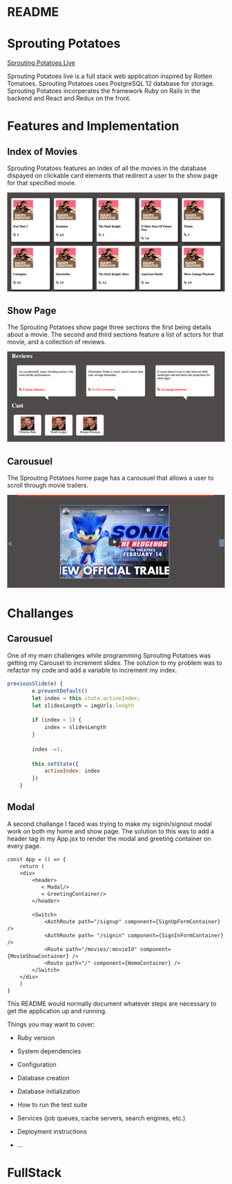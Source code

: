 # README

# Sprouting Potatoes 

[Sprouting Potatoes Live](https://sproutingpotatoes.herokuapp.com/#/)

Sprouting Potatoes live is a full stack web application inspired by Rotten Tomatoes. Sprouting Potatoes uses PostgreSQL 12 database for storage. Sprouting Potatoes incorperates the framework Ruby on Rails in the backend and React and Redux on the front. 


# Features and Implementation 

## Index of Movies 

Sprouting Potatoes features an index of all the movies in the database dispayed on clickable card elements that redirect a user to the show page for that specified movie. 

![Index](/app/assets/images/index.png) 


## Show Page 

The Sprouting Potatoes show page three sections the first being details about a movie. The second and third sections feature a list of actors for that movie, and a collection of reviews. 

![Show](/app/assets/images/show.png) 

## Carousuel 

The Sprouting Potatoes home page has a carousuel that allows a user to scroll through movie trailers.

![trailer](/app/assets/images/trailer.png) 


# Challanges 

## Carousuel

One of my main challenges while programming Sprouting Potatoes was getting my Carousel to increment slides. The solution to my problem was to refactor my code and add a variable to increment my index. 

```Javascript
previousSlide(e) {
        e.preventDefault()
        let index = this.state.activeIndex;
        let slidesLength = imgUrls.length

        if (index < 1) {
            index = slidesLength
        }

        index -=1;

        this.setState({
            activeIndex: index
        })
    }
```

## Modal 

A second challange I faced was trying to make my signin/signout modal work on both my home and show page. The solution to this was to add a header tag in my App.jsx to render the modal and greeting container on every page.


```Javascipt
const App = () => {
    return (
    <div>
        <header>
           < Modal/>
           < GreetingContainer/>
        </header>

        <Switch>
            <AuthRoute path="/signup" component={SignUpFormContainer} />
            <AuthRoute path= "/signin" component={SignInFormContainer} />
            <Route path="/movies/:movieId" component={MovieShowContainer} />
            <Route path="/" component={HomeContainer} />
        </Switch>
    </div>
    )
}
```




This README would normally document whatever steps are necessary to get the
application up and running.

Things you may want to cover:

* Ruby version

* System dependencies

* Configuration

* Database creation

* Database initialization

* How to run the test suite

* Services (job queues, cache servers, search engines, etc.)

* Deployment instructions

* ...
# FullStack
